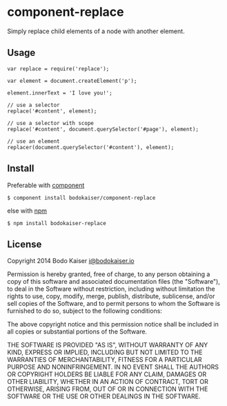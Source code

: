 # component-replace

Simply replace child elements of a node with another element.

## Usage

    var replace = require('replace');

    var element = document.createElement('p');

    element.innerText = 'I love you!';

    // use a selector
    replace('#content', element);

    // use a selector with scope
    replace('#content', document.querySelector('#page'), element);

    // use an element
    replacer(document.querySelector('#content'), element);

## Install

Preferable with [component](https://github.com/component/component)

    $ component install bodokaiser/component-replace

else with [npm](https://github.com/npmjs/npm)

    $ npm install bodokaiser-replace

## License

Copyright 2014 Bodo Kaiser <i@bodokaiser.io>

Permission is hereby granted, free of charge, to any person obtaining
a copy of this software and associated documentation files (the
"Software"), to deal in the Software without restriction, including
without limitation the rights to use, copy, modify, merge, publish,
distribute, sublicense, and/or sell copies of the Software, and to
permit persons to whom the Software is furnished to do so, subject to
the following conditions:

The above copyright notice and this permission notice shall be
included in all copies or substantial portions of the Software.

THE SOFTWARE IS PROVIDED "AS IS", WITHOUT WARRANTY OF ANY KIND,
EXPRESS OR IMPLIED, INCLUDING BUT NOT LIMITED TO THE WARRANTIES OF
MERCHANTABILITY, FITNESS FOR A PARTICULAR PURPOSE AND
NONINFRINGEMENT. IN NO EVENT SHALL THE AUTHORS OR COPYRIGHT HOLDERS BE
LIABLE FOR ANY CLAIM, DAMAGES OR OTHER LIABILITY, WHETHER IN AN ACTION
OF CONTRACT, TORT OR OTHERWISE, ARISING FROM, OUT OF OR IN CONNECTION
WITH THE SOFTWARE OR THE USE OR OTHER DEALINGS IN THE SOFTWARE.

